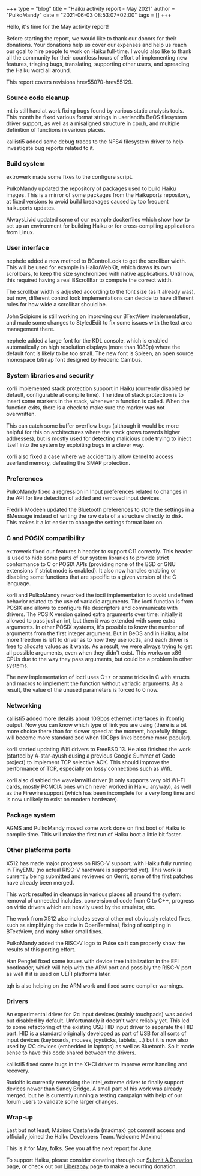 +++
type = "blog"
title = "Haiku activity report - May 2021"
author = "PulkoMandy"
date = "2021-06-03 08:53:07+02:00"
tags = []
+++

Hello, it's time for the May activity report!

Before starting the report, we would like to thank our donors for their donations. Your donations help us cover our expenses and help us reach our goal to hire people to work on Haiku full-time. I would also like to thank all the community for their countless hours of effort of implementing new features, triaging bugs, translating, supporting other users, and spreading the Haiku word all around.

This report covers revisions hrev55070-hrev55129.

<h3>Source code cleanup</h3>

mt is still hard at work fixing bugs found by various static analysis tools.
This month he fixed various format strings in userlandfs BeOS filesystem driver support, as well as a misaligned structure in cpu.h, and multiple definition of functions in various places.

kallisti5 added some debug traces to the NFS4 filesystem driver to help investigate bug reports related to it.

<h3>Build system</h3>

extrowerk made some fixes to the configure script.

PulkoMandy updated the repository of packages used to build Haiku images. This is a mirror of some packages from the Haikuports repository, at fixed versions to avoid build breakages caused by too frequent haikuports updates.

AlwaysLivid updated some of our example dockerfiles which show how to set up an environment for building Haiku or for cross-compiling applications from Linux.

<h3>User interface</h3>

nephele added a new method to BControlLook to get the scrollbar width. This will be used for example in HaikuWebKit, which draws its own scrollbars, to keep the size synchronized with native applications. Until now, this required having a real BScrollBar to compute the correct width.

The scrollbar width is adjusted according to the font size (as it already was), but now, different control look implementations can decide to have different rules for how wide a scrollbar should be.

John Scipione is still working on improving our BTextView implementation, and made some changes to StyledEdit to fix some issues with the text area management there.

nephele added a large font for the KDL console, which is enabled automatically on high resolution displays (more than 1080p) where the default font is likely to be too small. The new font is Spleen, an open source monospace bitmap font designed by Frederic Cambus.

<h3>System libraries and security</h3>

korli implemented stack protection support in Haiku (currently disabled by default, configurable at compile time). The idea of stack protection is to insert some markers in the stack, whenever a function is called. When the function exits, there is a check to make sure the marker was not overwritten.

This can catch some buffer overflow bugs (although it would be more helpful for this on architectures where the stack grows towards higher addresses), but is mostly used for detecting malicious code trying to inject itself into the system by exploiting bugs in a clever way.

korli also fixed a case where we accidentally allow kernel to access userland memory, defeating the SMAP protection.

<h3>Preferences</h3>

PulkoMandy fixed a regression in Input preferences related to changes in the API for live detection of added and removed input devices.

Fredrik Modéen updated the Bluetooth preferences to store the settings in a BMessage instead of writing the raw data of a structure directly to disk. This makes it a lot easier to change the settings format later on.

<h3>C and POSIX compatibility</h3>

extrowerk fixed our features.h header to support C11 correctly. This header is used to hide some parts of our system libraries to provide strict conformance to C or POSIX APIs (providing none of the BSD or GNU extensions if strict mode is enabled). It also now handles enabling or disabling some functions that are specific to a given version of the C language.

korli and PulkoMandy reworked the ioctl implementation to avoid undefined behavior related to the use of variadic arguments. The ioctl function is from POSIX and allows to configure file descriptors and communicate with drivers. The POSIX version gained extra arguments over time: initially it allowed to pass just an int, but then it was extended with some extra arguments. In other POSIX systems, it's possible to know the number of arguments from the first integer argument. But in BeOS and in Haiku, a lot more freedom is left to driver as to how they use ioctls, and each driver is free to allocate values as it wants. As a result, we were always trying to get all possible arguments, even when they didn't exist. This works on x86 CPUs due to the way they pass arguments, but could be a problem in other systems.

The new implementation of ioctl uses C++ or some tricks in C with structs and macros to implement the function without variadic arguments. As a result, the value of the unused parameters is forced to 0 now.

<h3>Networking</h3>

kallisti5 added more details about 10Gbps ethernet interfaces in ifconfig output. Now you can know which type of link you are using (there is a bit more choice there than for slower speed at the moment, hopefully things will become more standardized when 10GBps links become more popular).

korli started updating Wifi drivers to FreeBSD 13. He also finished the work (started by A-star-ayush dusing a previous Google Summer of Code project) to implement TCP selective ACK. This should improve the performance of TCP, especially on lossy connections such as Wifi.

korli also disabled the wavelanwifi driver (it only supports very old Wi-Fi cards, mostly PCMCIA ones which never worked in Haiku anyway), as well as the Firewire support (which has been incomplete for a very long time and is now unlikely to exist on modern hardware).

<h3>Package system</h3>

AGMS and PulkoMandy moved some work done on first boot of Haiku to compile time. This will make the first run of Haiku boot a little bit faster.

<h3>Other platforms ports</h3>

X512 has made major progress on RISC-V support, with Haiku fully running in TinyEMU (no actual RISC-V hardware is supported yet). This work is currently being submitted and reviewed on Gerrit, some of the first patches have already been merged.

This work resulted in cleanups in various places all around the system: removal of unneeded includes, conversion of code from C to C++, progress on virtio drivers which are heavily used by the emulator, etc.

The work from X512 also includes several other not obviously related fixes, such as simplifying the code in OpenTerminal, fixing of scripting in BTextView, and many other small fixes.

PulkoMandy added the RISC-V logo to Pulse so it can properly show the results of this porting effort.

Han Pengfei fixed some issues with device tree initialization in the EFI bootloader, which will help with the ARM port and possibly the RISC-V port as well if it is used on UEFI platforms later.

tqh is also helping on the ARM work and fixed some compiler warnings.

<h3>Drivers</h3>

An experimental driver for i2c input devices (mainly touchpads) was added but disabled by default. Unfortunately it doesn't work reliably yet. This led to some refactoring of the existing USB HID input driver to separate the HID part. HID is a standard originally developed as part of USB for all sorts of input devices (keyboards, mouses, joysticks, tablets, ...) but it is now also used by I2C devices (embedded in laptops) as well as Bluetooth. So it made sense to have this code shared between the drivers.

kallisti5 fixed some bugs in the XHCI driver to improve error handling and recovery.

Rudolfc is currently reworking the intel_extreme driver to finally support devices newer than Sandy Bridge. A small part of his work was already merged, but he is currently running a testing campaign with help of our forum users to validate some larger changes.

<h3>Wrap-up</h3>

Last but not least, Máximo Castañeda (madmax) got commit access and officially joined the Haiku Developers Team. Welcome Máximo!

This is it for May, folks. See you at the next report for June.

To support Haiku, please consider donating through our <a href="https://www.haiku-inc.org/donate/">Submit A Donation</a> page, or check out our <a href="https://liberapay.com/haiku.inc/">Liberapay</a> page to make a recurring donation.
